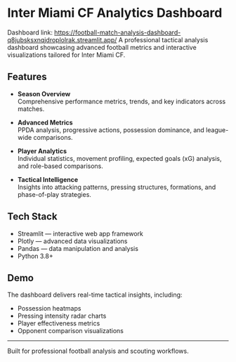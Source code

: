 # Inter Miami CF Analytics Dashboard

Dashboard link: https://football-match-analysis-dashboard-q8jubsksxnqjdroplolrak.streamlit.app/
A professional tactical analysis dashboard showcasing advanced football metrics and interactive visualizations tailored for Inter Miami CF.

## Features

- **Season Overview**  
  Comprehensive performance metrics, trends, and key indicators across matches.  

- **Advanced Metrics**  
  PPDA analysis, progressive actions, possession dominance, and league-wide comparisons.  

- **Player Analytics**  
  Individual statistics, movement profiling, expected goals (xG) analysis, and role-based comparisons.  

- **Tactical Intelligence**  
  Insights into attacking patterns, pressing structures, formations, and phase-of-play strategies.  

## Tech Stack

- Streamlit — interactive web app framework  
- Plotly — advanced data visualizations  
- Pandas — data manipulation and analysis  
- Python 3.8+  

## Demo

The dashboard delivers real-time tactical insights, including:  

- Possession heatmaps  
- Pressing intensity radar charts  
- Player effectiveness metrics  
- Opponent comparison visualizations  

---

Built for professional football analysis and scouting workflows.
